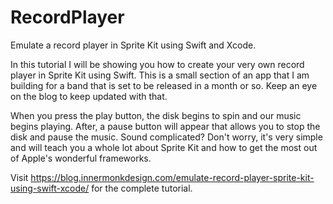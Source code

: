 # RecordPlayer
Emulate a record player in Sprite Kit using Swift and Xcode.

In this tutorial I will be showing you how to create your very own record player in Sprite Kit using Swift. This is a small section of an app that I am building for a band that is set to be released in a month or so. Keep an eye on the blog to keep updated with that.

When you press the play button, the disk begins to spin and our music begins playing. After, a pause button will appear that allows you to stop the disk and pause the music. Sound complicated? Don't worry, it's very simple and will teach you a whole lot about Sprite Kit and how to get the most out of Apple's wonderful frameworks.

Visit https://blog.innermonkdesign.com/emulate-record-player-sprite-kit-using-swift-xcode/ for the complete tutorial.
